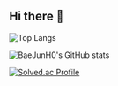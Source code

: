 ## Hi there 👋
![Top Langs](https://github-readme-stats.vercel.app/api/top-langs/?username=BaeJunH0&layout=compact)

![BaeJunH0's GitHub stats](https://github-readme-stats.vercel.app/api?username=BaeJunH0&show_icons=true&theme=radical)

[![Solved.ac Profile](http://mazassumnida.wtf/api/v2/generate_badge?boj=bjh4498)](https://solved.ac/bjh4498/)
